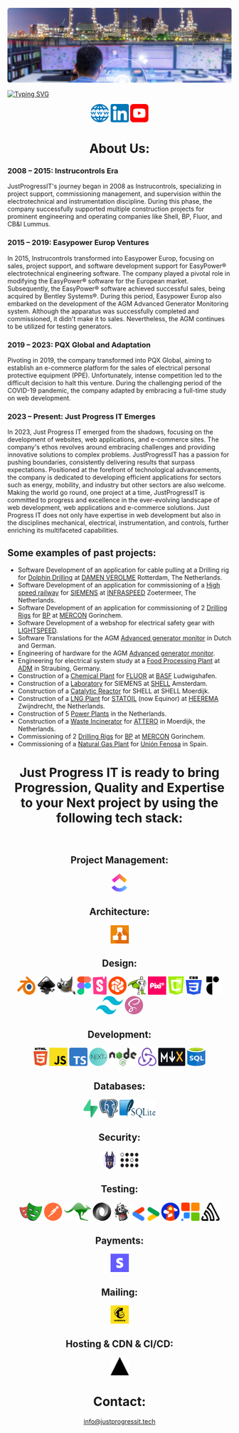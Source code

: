 [![Just Progress IT](./icons/control-room-banner.png)](https://justprogressit.tech)

[![Typing SVG](https://readme-typing-svg.herokuapp.com?font=Roboto&size=40&pause=1000&color=105271&center=true&width=1150&height=60&lines=Just+Progress+IT;The+leading+software+engineering+company+for+the+industry;For+Web+Sites,+Web+Applications+and+e-commerce+solutions)](https://justprogressit.tech/)

<div align="center">
<a href="https://www.justprogressit.tech" title="Just Progress IT website"><img src="./icons/website.png" alt="Website icon" width="41px" height="41px"></a> 
<a href="https://www.linkedin.com/company/justprogressit" title="Linkedin"><img src="./icons/linkedin.png" alt="Linkedin logo" width="41px" height="41px"></a>
<a href="https://www.youtube.com/@JustProgressIT" title="Youtube"><img src="./icons/youtube.png" alt="Youtube logo" width="41px" height="41px"></a>

# About Us:
<div align="left">
<h3>2008 – 2015: Instrucontrols Era</h3>
JustProgressIT's journey began in 2008 as Instrucontrols, specializing in project support, commissioning management, and supervision within the electrotechnical and instrumentation discipline. During this phase, the company successfully supported multiple construction projects for prominent engineering and operating companies like Shell, BP, Fluor, and CB&I Lummus.
<h3>2015 – 2019: Easypower Europ Ventures</h3>
In 2015, Instrucontrols transformed into Easypower Europ, focusing on sales, project support, and software development support for EasyPower® electrotechnical engineering software. The company played a pivotal role in modifying the EasyPower® software for the European market. Subsequently, the EasyPower® software achieved successful sales, being acquired by Bentley Systems®. During this period, Easypower Europ also embarked on the development of the AGM Advanced Generator Monitoring system. Although the apparatus was successfully completed and commissioned, it didn't make it to sales. Nevertheless, the AGM continues to be utilized for testing generators.
<h3>2019 – 2023: PQX Global and Adaptation</h3>
Pivoting in 2019, the company transformed into PQX Global, aiming to establish an e-commerce platform for the sales of electrical personal protective equipment (PPE). Unfortunately, intense competition led to the difficult decision to halt this venture. During the challenging period of the COVID-19 pandemic, the company adapted by embracing a full-time study on web development.
<h3>2023 – Present: Just Progress IT Emerges</h3>
In 2023, Just Progress IT emerged from the shadows, focusing on the development of websites, web applications, and e-commerce sites. The company's ethos revolves around embracing challenges and providing innovative solutions to complex problems. JustProgressIT has a passion for pushing boundaries, consistently delivering results that surpass expectations. Positioned at the forefront of technological advancements, the company is dedicated to developing efficient applications for sectors such as energy, mobility, and industry but other sectors are also welcome. Making the world go round, one project at a time, JustProgressIT is committed to progress and excellence in the ever-evolving landscape of web development, web applications and e-commerce solutions. Just Progress IT does not only have expertise in web development but also in the disciplines mechanical, electrical, instrumentation, and controls, further enriching its multifaceted capabilities.


## Some examples of past projects:
 
-	Software Development of an application for cable pulling at a Drilling rig for <a href="https://www.dolphindrilling.com/our-fleet/blackford-dolphin">Dolphin Drilling</a > at <a href="https://www.damen.com/companies/shiprepair/damen-verolme-rotterdam">DAMEN VEROLME</a> Rotterdam, The Netherlands.
-	Software Development of an application for commissioning of a <a href="https://en.wikipedia.org/wiki/HSL-Zuid">High speed railway</a> for <a href="https://www.mobility.siemens.com/global/en.html">SIEMENS</a> at <a href="https://en.wikipedia.org/wiki/Infraspeed">INFRASPEED</a> Zoetermeer, The Netherlands.
-	Software Development of an application for commissioning of 2 <a href="https://www.youtube.com/watch?v=IVUcauJSbQY" title="Drilling Rigs">Drilling Rigs</a> for <a href="https://www.bp.com/">BP</a> at <a href="https://www.mercon.com/">MERCON</a> Gorinchem.
- Software Development of a webshop for electrical safety gear with <a href="https://www.lightspeedhq.com/" title="Lightspeed">LIGHTSPEED</a>.
-	Software Translations for the AGM <a href="https://www.youtube.com/watch?v=wu27rzasVNM" title="AGM">Advanced generator monitor</a> in Dutch and German.
-	Engineering of hardware for the AGM <a href="https://www.youtube.com/watch?v=wu27rzasVNM" title="AGM">Advanced generator monitor</a>.
- Engineering for electrical system study at a <a href="https://www.youtube.com/watch?v=NgORKTMjjvM" title="Food Processing">Food Processing Plant</a> at <a href="https://www.adm.com/">ADM</a> in Straubing, Germany.
-	Construction of a <a href="chemical-plant.md" title="Chemical Plant">Chemical Plant</a> for <a href="https://www.fluor.com/">FLUOR</a> at <a href="https://www.basf.com/global/en/who-we-are/organization/locations/europe/german-sites/ludwigshafen.html">BASF</a> Ludwigshafen.
-	Construction of a <a href="https://www.youtube.com/watch?v=eY9Lo7Aqo4g" title="Laboratory">Laboratory</a> for SIEMENS at <a href="https://www.energytransitioncampus.com/">SHELL</a> Amsterdam.
-	Construction of a <a href="https://www.youtube.com/watch?v=r-J392UzpyI" title="Catalytic Reactor">Catalytic Reactor</a> for SHELL at SHELL Moerdijk.
-	Construction of a <a href="https://www.youtube.com/watch?v=wmFy6a8g6-Y" title="LNG Plant">LNG Plant</a> for <a href="https://www.equinor.com/energy/snohvit">STATOIL</a> (now Equinor) at <a href="https://www.heerema.com/heerema-fabrication-group">HEEREMA</a> Zwijndrecht, the Netherlands.
-	Construction of 5 <a href="power-plant.md" title="Power Plants">Power Plants</a> in the Netherlands.
 -	Construction of a <a href="https://www.youtube.com/watch?v=mtUVJRciSbA" title="Waste Incinerator">Waste Incinerator</a> for <a href="https://www.attero.nl/en/">ATTERO</a> in Moerdijk, the Netherlands.
-	Commissioning of 2 <a href="https://www.youtube.com/watch?v=IVUcauJSbQY" title="Drilling Rigs">Drilling Rigs</a> for <a href="https://www.bp.com/">BP</a> at <a href="https://www.mercon.com/">MERCON</a> Gorinchem.
- Commissioning of a <a href="https://www.youtube.com/watch?v=mLjOg9j3WgU" title="Natural Gas Plant">Natural Gas Plant</a> for <a href="https://www.naturgy.com/en/">Unión Fenosa</a> in Spain.
<div align="center">  
  
# Just Progress IT is ready to bring Progression, Quality and Expertise to your Next project by using the following tech stack:
 <div>&nbsp;</div>

## Project Management:
<a href="https://clickup.com/" title="Clickup"><img src="./icons/clickup.png" alt="Clickup logo" width="36px" height="41px"></a>
## Architecture:
<a href="https://www.diagrams.net/" title="Diagrams"><img src="./icons/diagrams.png" alt="Diagrams logo" width="41px" height="41px"></a>
## Design:
<a href="https://www.blender.org/" title="Blender"><img src="./icons/blender.png" alt="Blender logo" width="41px" height="41px"></a>
<a href="https://inkscape.org/" title="Inkscape"><img src="./icons/inkscape.png" alt="Inkscape logo" width="41px" height="41px"></a>
<a href="https://www.gimp.org/" title="GIMP"><img src="./icons/gimp.png" alt="Gimp logo" width="41px" height="41px"></a>
<a href="https://www.figma.com/" title="Figma"><img src="./icons/figma.png" alt="Figma logo" width="31px" height="41px"></a>
<a href="https://storybook.js.org/" title="Storybook"><img src="./icons/storybook.png" alt="Storybook logo" width="31px" height="41px"></a>
<a href="https://www.chromatic.com/" title="Chromatic"><img src="./icons/chromatic.png" alt="Chromatic logo" width="41px" height="41px"></a>
<a href="https://greensock.com/" title="Greensock"><img src="./icons/greensock.png" alt="Greensock logo" width="41px" height="41px"></a>
<a href="https://pixijs.com/" title="PixiJS"><img src="./icons/pixijs.png" alt="PixiJS logo" width="41px" height="41px"></a> 
<a href="https://developer.mozilla.org/en-US/docs/Web/API/Canvas_API" title="Canvas"><img src="./icons/canvas.png" alt="Canvas" width="36px" height="41px"></a>
<a href="https://css-tricks.com/" title="CSS3"><img src="./icons/css-3.svg" alt="CSS3" width="36px" height="41px"></a>
<a href="https://www.radix-ui.com/" title="Radix UI"><img src="./icons/radix-ui.png" alt="Radix UI" width="41px" height="41px"></a>
<a href="https://tailwindcss.com/" title="Tailwind"><img src="./icons/tailwind.png" alt="Tailwind logo" width="61px" height="41px"></a>
<a href="https://sass-lang.com/" title="SASS"><img src="./icons/sass.png" alt="SASS logo" width="41px" height="41px"></a>
## Development:
<a href="https://html.com/html5/" title="HTML5"><img src="./icons/html-5.svg" alt="HTML5" width="31px" height="41px"></a>
<a href="https://www.javascript.com/" title="Javascript"><img src="./icons/javascript.svg" alt="Javascript logo" width="41px" height="41px"></a>
<a href="https://www.typescriptlang.org/" title="Typescript"><img src="./icons/typescript.png" alt="Typescript logo" width="41px" height="41px"></a>
<a href="https://nextjs.org/" title="Next"><img src="./icons/next.png" alt="Next logo" width="41px" height="41px"></a>
<a href="https://nodejs.org/en/" title="Node Js"><img src="./icons/node.png" alt="Node Js logo" width="61px" height="41px"></a>
<a href="https://redux.js.org/" title="Redux"><img src="./icons/redux.png" alt="Redux logo" width="41px" height="41px"></a>
<a href="https://mdxjs.com/" title="MDX"><img src="./icons/mdx.png" alt="MDX" width="61px" height="41px"></a>
<a href="https://aws.amazon.com/what-is/sql/" title="SQL"><img src="./icons/sql.png" alt="SQL logo" width="41px" height="41px"></a>
## Databases:
<a href="https://supabase.com/" title="Supabase"><img src="./icons/supabase.png" alt="Supabase logo" width="32" height="41"></a>
<a href="https://www.postgresql.org/" title="PostgreSQL"><img src="./icons/postgresql.svg" alt="PostgreSQL logo" width="41" height="41"></a>
<a href="https://www.sqlite.org/index.html" title="SQLite"><img src="./icons/sqlite.svg" alt="SQLite logo" width="81" height="41"></a>
## Security:
<a href="https://snyk.io/" title="Snyk"><img src="./icons/snyk.png" alt="Snyk logo" width="41px" height="41px"></a>
<a href="https://securityheaders.com/" title="Probely"><img src="./icons/probely.png" alt="Probely logo" width="41px" height="41px"></a>
## Testing:
<a href="https://playwright.dev/" title="Playwright"><img src="./icons/playwright.png" alt="Playwright logo" width="51px" height="41px"></a>
<a href="https://www.postman.com/" title="Postman"><img src="./icons/postman.png" alt="Postman logo" width="41px" height="41px"></a>
<a href="https://www.mockaroo.com/" title="Mockaroo"><img src="./icons/mockaroo.png" alt="Mockaroo logo" width="61px" height="41px"></a>
<a href="https://jsonplaceholder.typicode.com/" title="JSON"><img src="./icons/json.png" alt="JSON logo" width="41px" height="41px"></a>
<a href="https://fakerjs.dev/" title="Faker"><img src="./icons/faker.svg" alt="Faker logo" width="41px" height="41px"></a>
<a href="https://developers.google.com/search/docs/appearance/structured-data" title="Google Developers"><img src="./icons/google-dev.png" alt="Google Developers logo" width="61px" height="31px"></a>
<a href="https://developer.chrome.com/docs/lighthouse/overview/" title="Lighthouse"><img src="./icons/lighthouse.png" alt="Lighthouse logo" width="41px" height="41px"></a>
<a href="https://www.link-assistant.com/" title="SEO Power Suite"><img src="./icons/seopowersuite.png" alt="SEO Power Suite logo" width="41px" height="41px"></a>
<a href="https://sentry.io/welcome/?" title="Sentry"><img src="./icons/sentry.png" alt="Sentry logo" width="41px" height="41px"></a>
## Payments:
<a href="https://stripe.com/" title="Stripe"><img src="./icons/stripe.png" alt="Stripe logo" width="41px" height="41px"></a>
## Mailing:
<a href="https://mailchimp.com/" title="Mailchimp"><img src="./icons/mailchimp.png" alt="Mailchimp logo" width="41px" height="41px"></a>
## Hosting & CDN & CI/CD:
<a href="https://vercel.com/" title="Vercel"><img src="./icons/vercel.png" alt="Vercel logo" width="41px" height="41px"></a>
# Contact:
info@justprogressit.tech
 </div>
